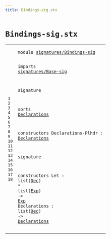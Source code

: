 ```yaml
---
title: Bindings-sig.stx
---
```


# `Bindings-sig.stx`



[pdmosses/metaborg-tiger/org.metaborg.lang.tiger.statix/src-gen/statix/signatures/Bindings-sig.stx]: https://github.com/pdmosses/metaborg-tiger/blob/master/org.metaborg.lang.tiger.statix/src-gen/statix/signatures/Bindings-sig.stx "The source file on GitHub"

<div class="stx"><table class="highlighttable"><tbody><tr><td class="linenos"><div class="linenodiv"><pre><span></span>1
2
3
4
5
6
7
8
9
10
11
12
13
14
15
16
17
18
</pre></div></td>
<td class="code"><pre><code><span class="keyword">module</span> <a href="../Tiger-sig.stx#signatures/Bindings-sig_141_164" id="signatures/Bindings-sig_7_30" title="Referenced at ../Tiger-sig.stx line 8">signatures/Bindings-sig</a>

<span class="keyword">imports</span>
  <a href="../Base-sig.stx#signatures/Base-sig_7_26" id="signatures/Base-sig_42_61" title="Defined at ../Base-sig.stx line 1">signatures/Base-sig</a>

<span class="keyword">signature</span>

  <span class="keyword">sorts</span>
    <a href="#Declarations_140_152" id="Declarations_86_98" title="Referenced at line 12, 18">Declarations</a>

  <span class="keyword">constructors</span>
    Declarations-Plhdr : <a href="#Declarations_86_98" id="Declarations_140_152" title="Defined at line 9">Declarations</a>

<span class="keyword">signature</span>

  <span class="keyword">constructors</span>
    Let : <span class="keyword">list</span>(<a href="../Base-sig.stx#Dec_60_63" id="Dec_195_198" title="Defined at ../Base-sig.stx line 8">Dec</a>) * <span class="keyword">list</span>(<a href="../Base-sig.stx#Exp_68_71" id="Exp_207_210" title="Defined at ../Base-sig.stx line 9">Exp</a>) -&gt; <a href="../Base-sig.stx#Exp_68_71" id="Exp_215_218" title="Defined at ../Base-sig.stx line 9">Exp</a>
    Declarations : <span class="keyword">list</span>(<a href="../Base-sig.stx#Dec_60_63" id="Dec_243_246" title="Defined at ../Base-sig.stx line 8">Dec</a>) -&gt; <a href="#Declarations_86_98" id="Declarations_251_263" title="Defined at line 9">Declarations</a>
</code></pre></td></tr></tbody></table></div>